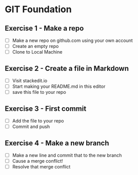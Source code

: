 ﻿# GIT Foundation
## Exercise 1 - Make a repo
- [ ] Make a new repo on github.com using your own account
- [ ] Create an empty repo
- [ ] Clone to Local Machine
## Exercise 2 - Create a file in Markdown
- [ ] Visit stackedit.io
- [ ] Start making your README.md in this editor
- [ ] save this file to your repo
## Exercise 3 - First commit
- [ ] Add the file to your repo
- [ ] Commit and push
## Exercise 4 - Make a new branch
- [ ] Make a new line and commit that to the new branch
- [ ] Cause a merge conflict!
- [ ] Resolve that merge conflict

